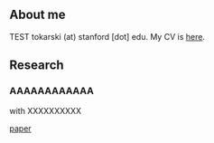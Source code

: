 ## About me

TEST tokarski (at) stanford [dot] edu. My CV is [here](https://ftokarski.github.io/ftokarski.github.io/CV/FTCV.pdf).

## Research

### AAAAAAAAAAAA
with XXXXXXXXXX

[paper](https://tomrutter42.github.io/folder/AAAAAAAA.pdf)




